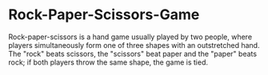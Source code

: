 # Rock-Paper-Scissors-Game
Rock-paper-scissors is a hand game usually played by two people,
where players simultaneously form one of three shapes with an outstretched hand.
The "rock" beats scissors, the "scissors" beat paper and the "paper" beats rock;
if both players throw the same shape, the game is tied.
